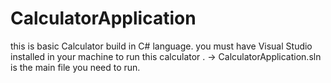 # CalculatorApplication
this is basic Calculator build in C# language.
you must have Visual Studio installed in your machine to run this calculator .
-> CalculatorApplication.sln is the main file you need to run.
